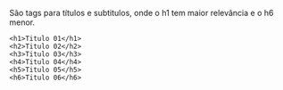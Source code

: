 São tags para títulos e subtitulos, onde o h1 tem maior relevância e o h6 menor.

	<h1>Titulo 01</h1>
	<h2>Titulo 02</h2>
	<h3>Titulo 03</h3>
	<h4>Titulo 04</h4>
	<h5>Titulo 05</h5>
	<h6>Titulo 06</h6>